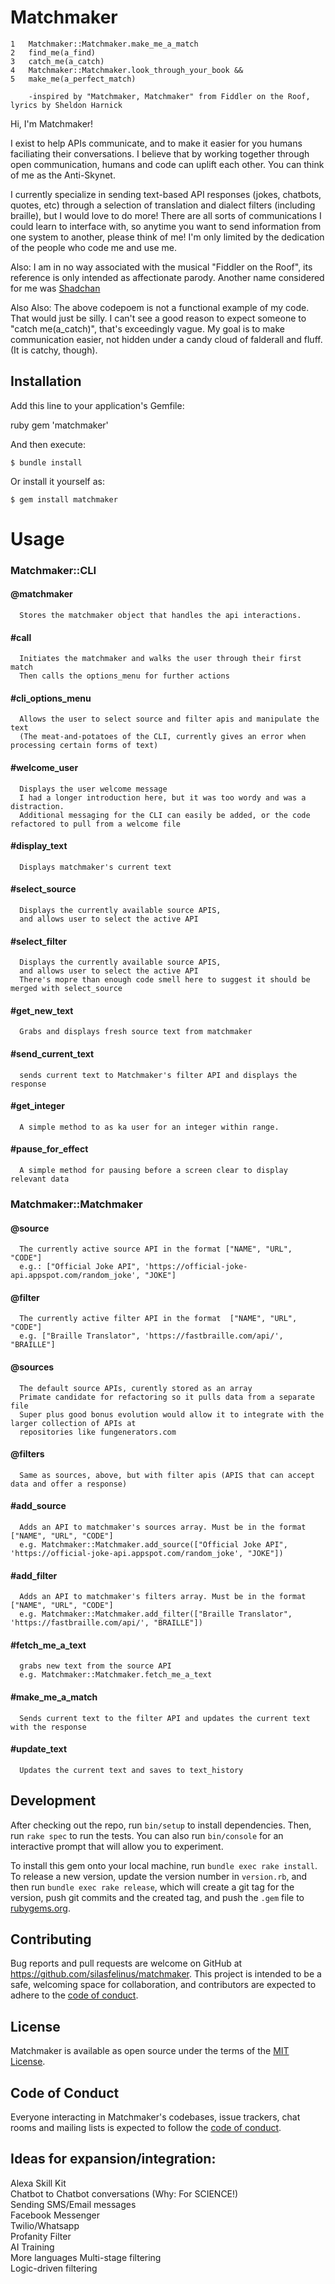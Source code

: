 # Matchmaker

    1   Matchmaker::Matchmaker.make_me_a_match  
    2   find_me(a_find)  
    3   catch_me(a_catch)  
    4   Matchmaker::Matchmaker.look_through_your_book && 
    5   make_me(a_perfect_match)  

        -inspired by "Matchmaker, Matchmaker" from Fiddler on the Roof, lyrics by Sheldon Harnick

Hi, I'm Matchmaker! 

I exist to help APIs communicate, and to make it easier for you humans 
faciliating their conversations. I believe that by working together through 
open communication, humans and code can uplift each other. You can think of me 
as the Anti-Skynet.

I currently specialize in sending text-based API responses (jokes, chatbots, 
quotes, etc) through a selection of translation and dialect filters (including 
braille), but I would love to do more! There are all sorts of communications I
could learn to interface with, so anytime you want to send information from one
system to another, please think of me! I'm only limited by the dedication of the
people who code me and use me.

Also: I am in no way associated with the musical "Fiddler on the Roof", its 
reference is only intended as affectionate parody. Another name considered
for me was [Shadchan](https://en.wikipedia.org/wiki/Shidduch#Shadchan 
"Wikipedia entry for Shadchan")

Also Also: The above codepoem is not a functional example of my code. 
That would just be silly. I can't see a good reason to expect someone 
to "catch me(a_catch)",  that's exceedingly vague. My goal is to make 
communication easier, not hidden under a candy cloud of falderall and fluff.  
(It is catchy, though).


## Installation

Add this line to your application's Gemfile:


ruby gem 'matchmaker' 


And then execute:

    $ bundle install

Or install it yourself as:

    $ gem install matchmaker

# Usage



### Matchmaker::CLI
#### @matchmaker
      Stores the matchmaker object that handles the api interactions.

#### #call
      Initiates the matchmaker and walks the user through their first match
      Then calls the options_menu for further actions
      
#### #cli_options_menu
      Allows the user to select source and filter apis and manipulate the text
      (The meat-and-potatoes of the CLI, currently gives an error when processing certain forms of text)
      
#### #welcome_user
      Displays the user welcome message
      I had a longer introduction here, but it was too wordy and was a distraction. 
      Additional messaging for the CLI can easily be added, or the code refactored to pull from a welcome file

#### #display_text
      Displays matchmaker's current text

#### #select_source
      Displays the currently available source APIS,
      and allows user to select the active API
      
#### #select_filter
      Displays the currently available source APIS,
      and allows user to select the active API
      There's mopre than enough code smell here to suggest it should be merged with select_source
      
#### #get_new_text
      Grabs and displays fresh source text from matchmaker
      
#### #send_current_text
      sends current text to Matchmaker's filter API and displays the response
      
#### #get_integer
      A simple method to as ka user for an integer within range.
      
#### #pause_for_effect
      A simple method for pausing before a screen clear to display relevant data
      

### Matchmaker::Matchmaker

#### @source
      The currently active source API in the format ["NAME", "URL", "CODE"]
      e.g.: ["Official Joke API", 'https://official-joke-api.appspot.com/random_joke', "JOKE"]
      
      
#### @filter
      The currently active filter API in the format  ["NAME", "URL", "CODE"]
      e.g. ["Braille Translator", 'https://fastbraille.com/api/', "BRAILLE"]
      
      
#### @sources
      The default source APIs, curently stored as an array
      Primate candidate for refactoring so it pulls data from a separate file
      Super plus good bonus evolution would allow it to integrate with the larger collection of APIs at 
      repositories like fungenerators.com
      
      
 #### @filters
      Same as sources, above, but with filter apis (APIS that can accept data and offer a response)
      

#### #add_source
      Adds an API to matchmaker's sources array. Must be in the format ["NAME", "URL", "CODE"]
      e.g. Matchmaker::Matchmaker.add_source(["Official Joke API", 'https://official-joke-api.appspot.com/random_joke', "JOKE"])
      

#### #add_filter
      Adds an API to matchmaker's filters array. Must be in the format ["NAME", "URL", "CODE"]
      e.g. Matchmaker::Matchmaker.add_filter(["Braille Translator", 'https://fastbraille.com/api/', "BRAILLE"])
      

#### #fetch_me_a_text
      grabs new text from the source API
      e.g. Matchmaker::Matchmaker.fetch_me_a_text
      
#### #make_me_a_match
      Sends current text to the filter API and updates the current text with the response

#### #update_text
      Updates the current text and saves to text_history


## Development

After checking out the repo, run `bin/setup` to install dependencies. Then, run `rake spec` to run the tests. You can also run `bin/console` for an interactive prompt that will allow you to experiment.

To install this gem onto your local machine, run `bundle exec rake install`. To release a new version, update the version number in `version.rb`, and then run `bundle exec rake release`, which will create a git tag for the version, push git commits and the created tag, and push the `.gem` file to [rubygems.org](https://rubygems.org).

## Contributing

Bug reports and pull requests are welcome on GitHub at https://github.com/silasfelinus/matchmaker. This project is intended to be a safe, welcoming space for collaboration, and contributors are expected to adhere to the [code of conduct](https://github.com/silasfelinus/matchmaker/blob/master/CODE_OF_CONDUCT.md).

## License
Matchmaker is available as open source under the terms of the [MIT License](https://opensource.org/licenses/MIT).

## Code of Conduct

Everyone interacting in Matchmaker's codebases, issue trackers, chat rooms and mailing lists is expected to follow the [code of conduct](https://github.com/silasfelinus/matchmaker/blob/master/CODE_OF_CONDUCT.md).


## Ideas for expansion/integration:

Alexa Skill Kit  
Chatbot to Chatbot conversations (Why: For SCIENCE!)  
Sending SMS/Email messages  
Facebook Messenger  
Twilio/Whatsapp  
Profanity Filter  
AI Training  
More languages
Multi-stage filtering  
Logic-driven filtering  



